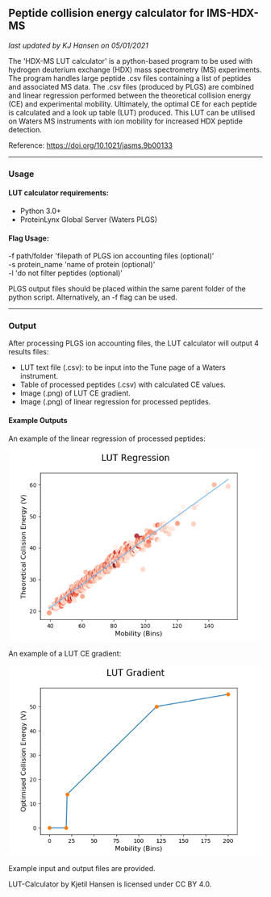 ## Peptide collision energy calculator for IMS-HDX-MS

*last updated by KJ Hansen on 05/01/2021*

The 'HDX-MS LUT calculator' is a python-based program to be used with hydrogen deuterium exchange (HDX) mass spectrometry (MS) experiments. The program handles large peptide .csv files containing a list of peptides and associated MS data. The .csv files (produced by PLGS) are combined and linear regression performed between the theoretical collision energy (CE) and experimental mobility. Ultimately, the optimal CE for each peptide is calculated and a look up table (LUT) produced. This LUT can be utilised on Waters MS instruments with ion mobility for increased HDX peptide detection.

Reference: https://doi.org/10.1021/jasms.9b00133

---
### Usage

#### LUT calculator requirements:

- Python 3.0+
- ProteinLynx Global Server (Waters PLGS)

#### Flag Usage:

-f 	path/folder	'filepath of PLGS ion accounting files (optional)'<br>
-s	protein_name		'name of protein (optional)'<br>
-l  'do not filter peptides (optional)'<br>

PLGS output files should be placed within the same parent folder of the python script. Alternatively, an -f flag can be used.

---

### Output

After processing PLGS ion accounting files, the LUT calculator will output 4 results files:

- LUT text file (.csv): to be input into the Tune page of a Waters instrument.
- Table of processed peptides (.csv) with calculated CE values.
- Image (.png) of LUT CE gradient.
- Image (.png) of linear regression for processed peptides.

#### Example Outputs
An example of the linear regression of processed peptides:

![Linear regression of peptides from LUTCalc](https://github.com/kjetil-hansen/LUT-Calculator/blob/master/Example_Output/LUT_2Charge_regression.png)

An example of a LUT CE gradient:

![Example LUT CE gradient](https://github.com/kjetil-hansen/LUT-Calculator/blob/master/Example_Output/LUT_2Charge_gradient.png)

Example input and output files are provided.

LUT-Calculator by Kjetil Hansen is licensed under CC BY 4.0.
